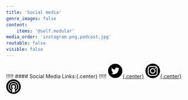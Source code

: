 ```yaml
---
title: 'Social media'
genre_images: false
content:
    items: '@self.modular'
media_order: 'instagram.png,podcast.jpg'
routable: false
visible: false
---
```


!!!!! #### Social Media Links:{.center}
!!!!! [![twitter](twitter.png "twitter"){.center}](https://twitter.com/fromcarly) [![instagram](instagram.png "instagram"){.center}](https://www.instagram.com/booklighteditorial/) [![podcast](podcast.jpg "podcast")](https://www.storychatradio.com/)